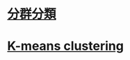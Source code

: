 # [分群分類](http://www.csie.ntnu.edu.tw/~u91029/Classification.html)

# [K-means clustering](http://etrex.blogspot.tw/2008/05/k-mean-clustering.html)
